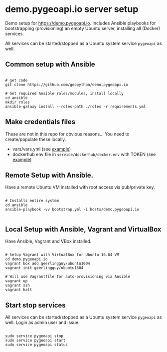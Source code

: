 # demo.pygeoapi.io server setup

Demo setup for https://demo.pygeoapi.io. Includes Ansible playbooks for bootstrapping (provisioning)
an empty Ubuntu server, installing all (Docker) services.

All services can be started/stopped as a Ubuntu system service `pygeoapi` as well.

## Common setup with Ansible

```

# get code
git clone https://github.com/geopython/demo.pygeoapi.io

# Get required Ansible roles/modules, install locally
cd ansible
mkdir roles
ansible-galaxy install --roles-path ./roles -r requirements.yml

```

## Make credentials files

These are not in this repo for obvious reasons... You need to create/populate these locally. 

* vars/vars.yml (see [example](ansible/vars/vars.example.yml))
* dockerhub env file in `service/dockerhub/docker.env` with TOKEN (see [example](services/dockerhub/dockerhub.example.env))

## Remote Setup with Ansible.

Have a remote Ubuntu VM installed with root access via pub/private key.

```

# Installs entire system
cd ansible
ansible-playbook -vv bootstrap.yml -i hosts/demo.pygeoapi.io


```

## Local Setup with Ansible, Vagrant and VirtualBox

Have Ansible, Vagrant and VBox installed.

```

# Setup Vagrant with VirtualBox for Ubuntu 16.04 VM
cd demo.pygeoapi.io
vagrant box add geerlingguy/ubuntu1604
vagrant init geerlingguy/ubuntu1604

# Will use Vagrantfile for auto-provisioning via Ansible
vagrant up
vagrant ssh
vagrant halt

```

## Start stop services

All services can be started/stopped as a Ubuntu system service `pygeoapi` as well.
Login as admin user and issue:

```

sudo service pygeoapi stop
sudo service pygeoapi start
sudo service pygeoapi status

```

